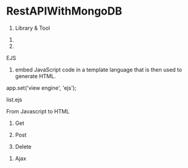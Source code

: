 # RestAPIWithMongoDB

1. Library & Tool 

1) 

2) 


EJS 

1) embed JavaScript code in a template language that is then used to generate HTML.

 app.set('view engine', 'ejs');

 list.ejs

From Javascript to HTML

1. Get 

2. Post 

3. Delete 

1) Ajax